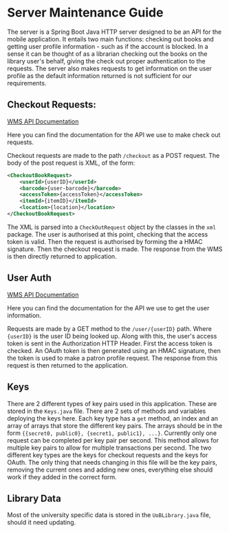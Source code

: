 # Server Maintenance Guide  

The server is a Spring Boot Java HTTP server designed to be an API for the mobile application. It entails two main functions: checking out books and getting user profile information - such as if the account is blocked. In a sense it can be thought of as a librarian checking out the books on the library user's behalf, giving the check out proper authentication to the requests. The server also makes requests to get information on the user profile as the default information returned is not sufficient for our requirements.  

## Checkout Requests:  

[WMS API Documentation](https://www.oclc.org/developer/develop/web-services/wms-ncip-service/staff-profile.en.html)  

Here you can find the documentation for the API we use to make check out requests.  

Checkout requests are made to the path `/checkout` as a POST request. The body of the post request is XML, of the form:  

```XML
<CheckoutBookRequest>
    <userId>{userID}</userId>
    <barcode>{user-barcode}</barcode>
    <accessToken>{accessToken}</accessToken>
    <itemId>{itemID}</itemId>
    <location>{location}</location>
</CheckoutBookRequest>
```

The XML is parsed into a `CheckOutRequest` object by the classes in the `xml` package. The user is authorised at this point, checking that the access token is valid. Then the request is authorised by forming the a HMAC signature. Then the checkout request is made. The response from the WMS is then directly returned to application.  

## User Auth  

[WMS API Documentation](https://www.oclc.org/developer/develop/web-services/wms-ncip-service/patron-profile.en.html)  

Here you can find the documentation for the API we use to get the user information.  

Requests are made by a GET method to the `/user/{userID}` path. Where `{userID}` is the user ID being looked up. Along with this, the user's access token is sent in the Authorization HTTP Header. First the access token is checked. An OAuth token is then generated using an HMAC signature, then the token is used to make a patron profile request. The response from this request is then returned to the application.  

## Keys  

There are 2 different types of key pairs used in this application. These are stored in the `Keys.java` file. There are 2 sets of methods and variables deploying the keys here. Each key type has a `get` method, an index and an array of arrays that store the different key pairs. The arrays should be in the form `{{secret0, public0}, {secret1, public1}, ...}`. Currently only one request can be completed per key pair per second. This method allows for multiple key pairs to allow for multiple transactions per second. The two different key types are the keys for checkout requests and the keys for OAuth. The only thing that needs changing in this file will be the key pairs, removing the current ones and adding new ones, everything else should work if they added in the correct form.  

## Library Data  

Most of the university specific data is stored in the `UoBLibrary.java` file, should it need updating.  

